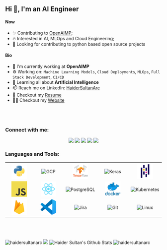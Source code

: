 ## Hi 👋, I'm an AI Engineer

#### Now

- ✨ Contributing to [OpenAIMP](https://github.com/openaimp);
- :fire: Interested in AI, MLOps and Cloud Engineering;
- :calendar: Looking for contributing to python based open source projects 

#### Bio

- 🏢 I'm currently working at **OpenAIMP**
- ⚙️ Working on: `Machine Learning Models`, `Cloud Deployments`, `MLOps`, `Full Stack Development`, `CI/CD`
- 🌱 Learning all about **Artificial Intelligence**
- 📫 Reach me on LinkedIn: [HaiderSultanArc](https://www.linkedin.com/in/haidersultanarc/)
- 📝 Checkout my [Resume](resume/resume.pdf)
- 👨‍💻 Checkout my [Website](https://haidersultanarc-hs.web.app/)

## <br>

<h3 align="left">Connect with me:</h3>
<p align="center">
<a href="https://haidersultanarc-hs.web.app/"><img src="https://img.shields.io/badge/-Haider%20Sultan-3423A6?style=flat&logo=Google-Chrome&logoColor=white"/></a>
<a href="https://linkedin.com/in/haidersultanarc"><img src="https://img.shields.io/badge/-HaiderSultanArc-0077B5?style=flat&logo=Linkedin&logoColor=white"/></a>
<a href="mailto:haidersultanarc@gmail.com"><img src="https://img.shields.io/badge/-haidersultanarc@gmail.com-D14836?style=flat&logo=Gmail&logoColor=white"/></a>
<a href="https://instagram.com/haidersultanarc"><img src="https://img.shields.io/badge/-@HaiderSultanArc-E4405F?style=flat&logo=Instagram&logoColor=white"/></a>
<a href="https://facebook.com/haidersultanarc"><img src="https://img.shields.io/badge/-HaiderSultanArc-1877F2?style=flat&logo=Facebook&logoColor=white"/></a>

<h3 align="left">Languages and Tools:</h3>
<table align="center" width="100">
<tr>
    <td align='center' width="100">
        <img alt="Python" width="50px" height="50px" src="https://raw.githubusercontent.com/github/explore/80688e429a7d4ef2fca1e82350fe8e3517d3494d/topics/python/python.png" />
    </td>
    <td align='center' width="100">
        <img alt="GCP" width="50px" height="50px" src="https://www.vectorlogo.zone/logos/google_cloud/google_cloud-icon.svg" />
    </td>
    <td align='center' width="100">
        <img alt="TensorFlow" width="50px" height="50px" src="https://raw.githubusercontent.com/github/explore/80688e429a7d4ef2fca1e82350fe8e3517d3494d/topics/tensorflow/tensorflow.png" />
    </td>
     <td align='center' width="100">
        <img alt="Keras" width="50px" height="50px" src="https://upload.wikimedia.org/wikipedia/commons/a/ae/Keras_logo.svg" />
    </td>
    <td align='center' width="100">
        <img alt="Pandas" width="50px" height="50px" src="https://raw.githubusercontent.com/devicons/devicon/2ae2a900d2f041da66e950e4d48052658d850630/icons/pandas/pandas-original.svg" />
    </td>
</tr>
<tr>
    <td align='center'>
        <img alt="JavaScript" width="50px" height="50px" src="https://raw.githubusercontent.com/github/explore/80688e429a7d4ef2fca1e82350fe8e3517d3494d/topics/javascript/javascript.png" />
    </td>
    <td align='center'>
        <img alt="ReactJS" width="50px" height="50px" src="https://raw.githubusercontent.com/github/explore/80688e429a7d4ef2fca1e82350fe8e3517d3494d/topics/react/react.png" />
    </td>
    <td align='center'>
        <img alt="PostgreSQL" height="50px" src="https://download.logo.wine/logo/PostgreSQL/PostgreSQL-Logo.wine.png" />
    </td>
    <td align='center'>
        <img alt="Docker" width="50px" height="50px" src="https://raw.githubusercontent.com/github/explore/80688e429a7d4ef2fca1e82350fe8e3517d3494d/topics/docker/docker.png" />
    </td>
    <td align='center'>
        <img alt="Kubernetes" width="50px" height="50px" src="https://www.vectorlogo.zone/logos/kubernetes/kubernetes-icon.svg" />
    </td>
</tr>
<tr>
    <td align='center'>
        <img alt="Firebase" width="50px" height="50px" src="https://raw.githubusercontent.com/github/explore/80688e429a7d4ef2fca1e82350fe8e3517d3494d/topics/firebase/firebase.png" />
    </td>
    <td align='center'>
        <img alt="VS Code" width="50px" height="50px" src="https://raw.githubusercontent.com/github/explore/80688e429a7d4ef2fca1e82350fe8e3517d3494d/topics/visual-studio-code/visual-studio-code.png" />
    </td>
    <td align='center'>
        <img alt="Jira" width="50px" height="50px" src="https://cdn.worldvectorlogo.com/logos/jira-1.svg">
    </td>
    <td align='center'>
        <img alt="Git" width="50px" height="50px" src="https://www.vectorlogo.zone/logos/git-scm/git-scm-icon.svg" />
    </td>
    <td align='center'>
        <img alt="Linux" width="50px" height="50px" src="https://upload.wikimedia.org/wikipedia/commons/3/35/Tux.svg">
    </td>
</tr>
</table>

## <br>

<img src="https://github-readme-streak-stats.herokuapp.com/?user=haidersultanarc&theme=tokyonight_duo&bg_color=0d1117&show_icons=true&hide_border=true" alt="haidersultanarc" />
<img src="https://github-readme-stats.vercel.app/api/top-langs/?&username=HaiderSultanArc&theme=tokyonight&bg_color=0d1117&show_icons=true&hide_border=true&layout=compact&hide=c%2B%2B,dart,html,css,scss" /> 
<img alt="Haider Sultan's Github Stats" src="https://github-readme-stats.vercel.app/api?username=haidersultanarc&theme=tokyonight&bg_color=0d1117&show_icons=true&hide_border=true&include_all_commits=true" />
<img src="https://github-profile-trophy.vercel.app/?username=haidersultanarc&theme=darkhub&no-bg=true&no-frame=true&column=3&margin-w=60&margin-h=30" alt="haidersultanarc" /> 
